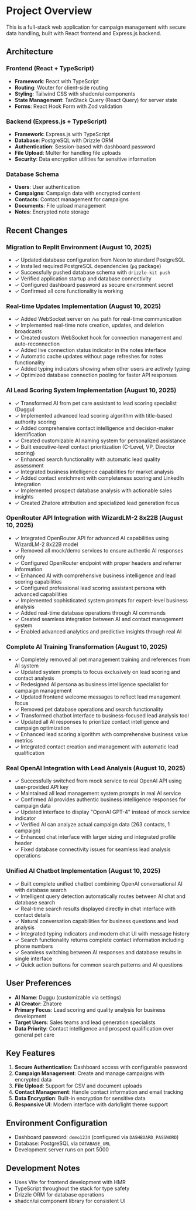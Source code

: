 # Project Overview

This is a full-stack web application for campaign management with secure data handling, built with React frontend and Express.js backend.

## Architecture

### Frontend (React + TypeScript)
- **Framework**: React with TypeScript
- **Routing**: Wouter for client-side routing
- **Styling**: Tailwind CSS with shadcn/ui components
- **State Management**: TanStack Query (React Query) for server state
- **Forms**: React Hook Form with Zod validation

### Backend (Express.js + TypeScript)
- **Framework**: Express.js with TypeScript
- **Database**: PostgreSQL with Drizzle ORM
- **Authentication**: Session-based with dashboard password
- **File Upload**: Multer for handling file uploads
- **Security**: Data encryption utilities for sensitive information

### Database Schema
- **Users**: User authentication
- **Campaigns**: Campaign data with encrypted content
- **Contacts**: Contact management for campaigns
- **Documents**: File upload management
- **Notes**: Encrypted note storage

## Recent Changes

### Migration to Replit Environment (August 10, 2025)
- ✓ Updated database configuration from Neon to standard PostgreSQL
- ✓ Installed required PostgreSQL dependencies (`pg` package)
- ✓ Successfully pushed database schema with `drizzle-kit push`
- ✓ Verified application startup and database connectivity
- ✓ Configured dashboard password as secure environment secret
- ✓ Confirmed all core functionality is working

### Real-time Updates Implementation (August 10, 2025)
- ✓ Added WebSocket server on `/ws` path for real-time communication
- ✓ Implemented real-time note creation, updates, and deletion broadcasts
- ✓ Created custom WebSocket hook for connection management and auto-reconnection
- ✓ Added live connection status indicator in the notes interface
- ✓ Automatic cache updates without page refreshes for notes functionality
- ✓ Added typing indicators showing when other users are actively typing
- ✓ Optimized database connection pooling for faster API responses

### AI Lead Scoring System Implementation (August 10, 2025)
- ✓ Transformed AI from pet care assistant to lead scoring specialist (Duggu)
- ✓ Implemented advanced lead scoring algorithm with title-based authority scoring
- ✓ Added comprehensive contact intelligence and decision-maker identification
- ✓ Created customizable AI naming system for personalized assistance
- ✓ Built executive-level contact prioritization (C-Level, VP, Director scoring)
- ✓ Enhanced search functionality with automatic lead quality assessment
- ✓ Integrated business intelligence capabilities for market analysis
- ✓ Added contact enrichment with completeness scoring and LinkedIn integration
- ✓ Implemented prospect database analysis with actionable sales insights
- ✓ Created Zhatore attribution and specialized lead generation focus

### OpenRouter API Integration with WizardLM-2 8x22B (August 10, 2025)
- ✓ Integrated OpenRouter API for advanced AI capabilities using WizardLM-2 8x22B model
- ✓ Removed all mock/demo services to ensure authentic AI responses only
- ✓ Configured OpenRouter endpoint with proper headers and referrer information
- ✓ Enhanced AI with comprehensive business intelligence and lead scoring capabilities
- ✓ Configured professional lead scoring assistant persona with advanced capabilities
- ✓ Implemented sophisticated system prompts for expert-level business analysis
- ✓ Added real-time database operations through AI commands
- ✓ Created seamless integration between AI and contact management system
- ✓ Enabled advanced analytics and predictive insights through real AI

### Complete AI Training Transformation (August 10, 2025)
- ✓ Completely removed all pet management training and references from AI system
- ✓ Updated system prompts to focus exclusively on lead scoring and contact analysis
- ✓ Redesigned AI persona as business intelligence specialist for campaign management
- ✓ Updated frontend welcome messages to reflect lead management focus
- ✓ Removed pet database operations and search functionality
- ✓ Transformed chatbot interface to business-focused lead analysis tool
- ✓ Updated all AI responses to prioritize contact intelligence and campaign optimization
- ✓ Enhanced lead scoring algorithm with comprehensive business value metrics
- ✓ Integrated contact creation and management with automatic lead qualification

### Real OpenAI Integration with Lead Analysis (August 10, 2025)
- ✓ Successfully switched from mock service to real OpenAI API using user-provided API key
- ✓ Maintained all lead management system prompts in real AI service
- ✓ Confirmed AI provides authentic business intelligence responses for campaign data
- ✓ Updated interface to display "OpenAI GPT-4" instead of mock service indicator
- ✓ Verified AI can analyze actual campaign data (263 contacts, 1 campaign)
- ✓ Enhanced chat interface with larger sizing and integrated profile header
- ✓ Fixed database connectivity issues for seamless lead analysis operations

### Unified AI Chatbot Implementation (August 10, 2025)
- ✓ Built complete unified chatbot combining OpenAI conversational AI with database search
- ✓ Intelligent query detection automatically routes between AI chat and database search
- ✓ Real-time search results displayed directly in chat interface with contact details
- ✓ Natural conversation capabilities for business questions and lead analysis
- ✓ Integrated typing indicators and modern chat UI with message history
- ✓ Search functionality returns complete contact information including phone numbers
- ✓ Seamless switching between AI responses and database results in single interface
- ✓ Quick action buttons for common search patterns and AI questions

## User Preferences

- **AI Name**: Duggu (customizable via settings)
- **AI Creator**: Zhatore  
- **Primary Focus**: Lead scoring and quality analysis for business development
- **Target Users**: Sales teams and lead generation specialists
- **Data Priority**: Contact intelligence and prospect qualification over general pet care

## Key Features

1. **Secure Authentication**: Dashboard access with configurable password
2. **Campaign Management**: Create and manage campaigns with encrypted data
3. **File Upload**: Support for CSV and document uploads
4. **Contact Management**: Handle contact information and email tracking
5. **Data Encryption**: Built-in encryption for sensitive data
6. **Responsive UI**: Modern interface with dark/light theme support

## Environment Configuration

- Dashboard password: `demo1234` (configured via `DASHBOARD_PASSWORD`)
- Database: PostgreSQL via `DATABASE_URL`
- Development server runs on port 5000

## Development Notes

- Uses Vite for frontend development with HMR
- TypeScript throughout the stack for type safety
- Drizzle ORM for database operations
- shadcn/ui component library for consistent UI